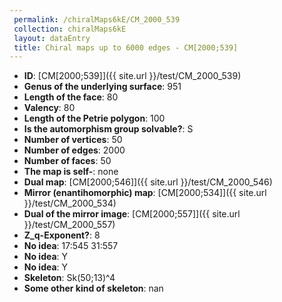 ```yaml
--- 
 permalink: /chiralMaps6kE/CM_2000_539 
 collection: chiralMaps6kE
 layout: dataEntry
 title: Chiral maps up to 6000 edges - CM[2000;539]
---
```


- **ID**: [CM[2000;539]]({{ site.url }}/test/CM_2000_539)
- **Genus of the underlying surface**: 951
- **Length of the face**: 80
- **Valency**: 80
- **Length of the Petrie polygon**: 100
- **Is the automorphism group solvable?**: S
- **Number of vertices**: 50
- **Number of edges**: 2000
- **Number of faces**: 50
- **The map is self-**: none
- **Dual map**: [CM[2000;546]]({{ site.url }}/test/CM_2000_546)
- **Mirror (enantihomorphic) map**: [CM[2000;534]]({{ site.url }}/test/CM_2000_534)
- **Dual of the mirror image**: [CM[2000;557]]({{ site.url }}/test/CM_2000_557)
- **Z_q-Exponent?**: 8
- **No idea**:  17:545 31:557
- **No idea**: Y
- **No idea**: Y
- **Skeleton**: Sk(50;13)^4
- **Some other kind of skeleton**: nan
